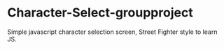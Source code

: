 # Character-Select-groupproject
Simple javascript character selection screen, Street Fighter style to learn JS.
